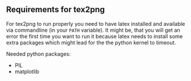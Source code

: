 ## Requirements for tex2png
For tex2png to run properly you need to have latex installed and
available via commandline (in your `PATH` variable). 
It might be, that you will get an error the first time you want to run it
because latex needs to install some extra packages which might lead for 
the the python kernel to timeout.

Needed python packages:
  - PIL
  - matplotlib
